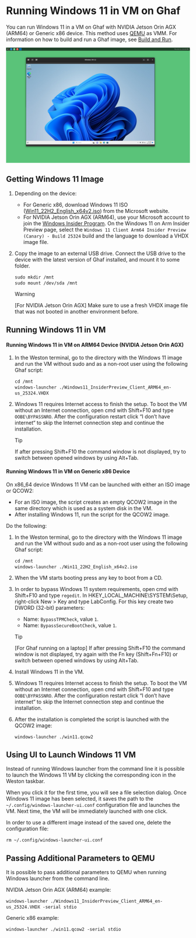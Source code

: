 <!--
    Copyright 2022-2024 TII (SSRC) and the Ghaf contributors
    SPDX-License-Identifier: CC-BY-SA-4.0
-->

# Running Windows 11 in VM on Ghaf

You can run Windows 11 in a VM on Ghaf with NVIDIA Jetson Orin AGX (ARM64) or Generic x86 device. This method uses [QEMU](https://www.qemu.org/) as VMM. For information on how to build and run a Ghaf image, see [Build and Run](../ref_impl/build_and_run.md).

![Windows 11 in VM](../img/windows_in_vm.png)


## Getting Windows 11 Image

1. Depending on the device:
    * For Generic x86, download Windows 11 ISO ([Win11_22H2_English_x64v2.iso](https://www.microsoft.com/software-download/windows11)) from the Microsoft website.
    * For NVIDIA Jetson Orin AGX (ARM64), use your Microsoft account to join the [Windows Insider Program](https://insider.windows.com/en-us/register). On the Windows 11 on Arm Insider Preview page, select the `Windows 11 Client Arm64 Insider Preview (Canary) - Build 25324` build and the language to download a VHDX image file.

2. Copy the image to an external USB drive. Connect the USB drive to the device with the latest version of Ghaf installed, and mount it to some folder.

    ```
    sudo mkdir /mnt
    sudo mount /dev/sda /mnt
    ```
    > [!WARNING]
    > [For NVIDIA Jetson Orin AGX] Make sure to use a fresh VHDX image file that was not booted in another environment before.


## Running Windows 11 in VM

#### Running Windows 11 in VM on ARM64 Device (NVIDIA Jetson Orin AGX)

1. In the Weston terminal, go to the directory with the Windows 11 image and run the VM without sudo and as a non-root user using the following Ghaf script:

    ```
    cd /mnt
    windows-launcher ./Windows11_InsiderPreview_Client_ARM64_en-us_25324.VHDX
    ```

2. Windows 11 requires Internet access to finish the setup. To boot the VM without an Internet connection, open cmd with Shift+F10 and type `OOBE\BYPASSNRO`. After the configuration restart click “I don’t have internet“ to skip the Internet connection step and continue the installation.

    > [!TIP]
    > If after pressing Shift+F10 the command window is not displayed, try to switch between opened windows by using Alt+Tab.


#### Running Windows 11 in VM on Generic x86 Device

On x86_64 device Windows 11 VM can be launched with either an ISO image or QCOW2:

   * For an ISO image, the script creates an empty QCOW2 image in the same directory which is used as a system disk in the VM.
   * After installing Windows 11, run the script for the QCOW2 image.

Do the following:

1. In the Weston terminal, go to the directory with the Windows 11 image and run the VM without sudo and as a non-root user using the following Ghaf script:

    ```
    cd /mnt
    windows-launcher ./Win11_22H2_English_x64v2.iso
    ```

2. When the VM starts booting press any key to boot from a CD.
3. In order to bypass Windows 11 system requirements, open cmd with Shift+F10 and type `regedit`. In HKEY_LOCAL_MACHINE\SYSTEM\Setup, right-click New > Key and type LabConfig. For this key create two DWORD (32-bit) parameters:

   * Name: `BypassTPMCheck`, value `1`.
   * Name: `BypassSecureBootCheck`, value `1`.

    > [!TIP]
    > [For Ghaf running on a laptop] If after pressing Shift+F10 the command window is not displayed, try again with the Fn key (Shift+Fn+F10) or switch between opened windows by using Alt+Tab.

4. Install Windows 11 in the VM.
5. Windows 11 requires Internet access to finish the setup. To boot the VM without an Internet connection, open cmd with Shift+F10 and type `OOBE\BYPASSNRO`. After the configuration restart click “I don’t have internet“ to skip the Internet connection step and continue the installation.
6. After the installation is completed the script is launched with the QCOW2 image:

    ```
    windows-launcher ./win11.qcow2
    ```

## Using UI to Launch Windows 11 VM

Instead of running Windows launcher from the command line it is possible to launch the Windows 11 VM by clicking the corresponding icon in the Weston taskbar.

When you click it for the first time, you will see a file selection dialog. Once Windows 11 image has been selected, it saves the path to the `~/.config/windows-launcher-ui.conf` configuration file and launches the VM. Next time, the VM will be immediately launched with one click.

In order to use a different image instead of the saved one, delete the configuration file:

   ```
   rm ~/.config/windows-launcher-ui.conf
   ```

## Passing Additional Parameters to QEMU

It is possible to pass additional parameters to QEMU when running Windows launcher from the command line.

NVIDIA Jetson Orin AGX (ARM64) example:

   ```
   windows-launcher ./Windows11_InsiderPreview_Client_ARM64_en-us_25324.VHDX -serial stdio
   ```

Generic x86 example:

   ```
   windows-launcher ./win11.qcow2 -serial stdio
   ```